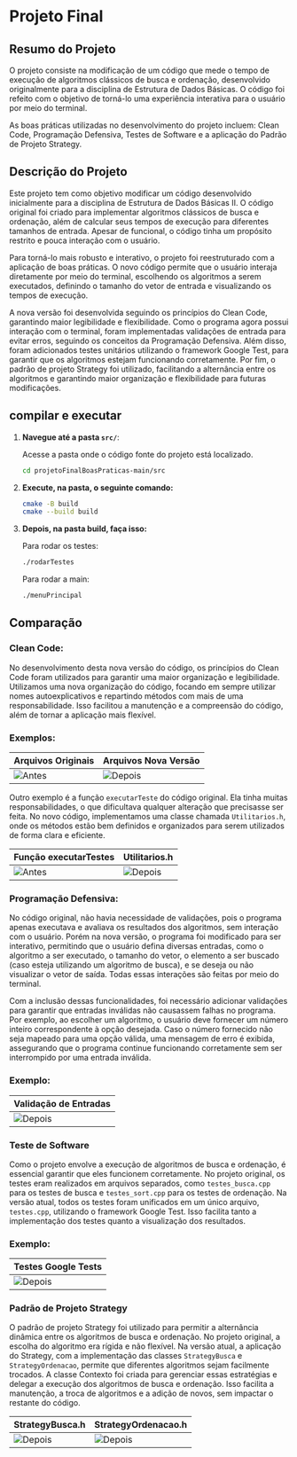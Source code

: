 # Projeto Final

## Resumo do Projeto

O projeto consiste na modificação de um código que mede o tempo de execução de algoritmos clássicos de busca e ordenação, desenvolvido originalmente para a disciplina de Estrutura de Dados Básicas. O código foi refeito com o objetivo de torná-lo uma experiência interativa para o usuário por meio do terminal.

As boas práticas utilizadas no desenvolvimento do projeto incluem: Clean Code, Programação Defensiva, Testes de Software e a aplicação do Padrão de Projeto Strategy.

## Descrição do Projeto

Este projeto tem como objetivo modificar um código desenvolvido inicialmente para a disciplina de Estrutura de Dados Básicas II. O código original foi criado para implementar algoritmos clássicos de busca e ordenação, além de calcular seus tempos de execução para diferentes tamanhos de entrada. Apesar de funcional, o código tinha um propósito restrito e pouca interação com o usuário.

Para torná-lo mais robusto e interativo, o projeto foi reestruturado com a aplicação de boas práticas. O novo código permite que o usuário interaja diretamente por meio do terminal, escolhendo os algoritmos a serem executados, definindo o tamanho do vetor de entrada e visualizando os tempos de execução.

A nova versão foi desenvolvida seguindo os princípios do Clean Code, garantindo maior legibilidade e flexibilidade. Como o programa agora possui interação com o terminal, foram implementadas validações de entrada para evitar erros, seguindo os conceitos da Programação Defensiva. Além disso, foram adicionados testes unitários utilizando o framework Google Test, para garantir que os algoritmos estejam funcionando corretamente. Por fim, o padrão de projeto Strategy foi utilizado, facilitando a alternância entre os algoritmos e garantindo maior organização e flexibilidade para futuras modificações.


## compilar e executar

1. **Navegue até a pasta `src/`**:

   Acesse a pasta onde o código fonte do projeto está localizado.

   ```bash
   cd projetoFinalBoasPraticas-main/src
   ```
2. **Execute, na pasta, o seguinte comando:**

    ```bash 
    cmake -B build 
    cmake --build build
    ```
3. **Depois, na pasta build, faça isso:**

    Para rodar os testes:
    ```bash 
    ./rodarTestes 
    ```
    Para rodar a main:
    ```bash
    ./menuPrincipal

## Comparação

### Clean Code:

No desenvolvimento desta nova versão do código, os princípios do Clean Code foram utilizados para garantir uma maior organização e legibilidade. Utilizamos uma nova organização do código, focando em sempre utilizar nomes autoexplicativos e repartindo métodos com mais de uma responsabilidade. Isso facilitou a manutenção e a compreensão do código, além de tornar a aplicação mais flexível.

### Exemplos:

| **Arquivos Originais**                | **Arquivos Nova Versão**           |
|------------------------------------|------------------------------------|
| ![Antes](imagens/antigaOrganizacaoArquivos.png) | ![Depois](imagens/novaOrganizacaoArquivos.png) |

Outro exemplo é a função `executarTeste` do código original. Ela tinha muitas responsabilidades, o que dificultava qualquer alteração que precisasse ser feita. No novo código, implementamos uma classe chamada `Utilitarios.h`, onde os métodos estão bem definidos e organizados para serem utilizados de forma clara e eficiente.

| **Função executarTestes**                | **Utilitarios.h**           |
|------------------------------------|------------------------------------|
| ![Antes](imagens/executarTestes.png) | ![Depois](imagens/Utilitarios.png) |

### Programação Defensiva:

No código original, não havia necessidade de validações, pois o programa apenas executava e avaliava os resultados dos algoritmos, sem interação com o usuário. Porém na nova versão, o programa foi modificado para ser interativo, permitindo que o usuário defina diversas entradas, como o algoritmo a ser executado, o tamanho do vetor, o elemento a ser buscado (caso esteja utilizando um algoritmo de busca), e se deseja ou não visualizar o vetor de saída. Todas essas interações são feitas por meio do terminal.

Com a inclusão dessas funcionalidades, foi necessário adicionar validações para garantir que entradas inválidas não causassem falhas no programa. Por exemplo, ao escolher um algoritmo, o usuário deve fornecer um número inteiro correspondente à opção desejada. Caso o número fornecido não seja mapeado para uma opção válida, uma mensagem de erro é exibida, assegurando que o programa continue funcionando corretamente sem ser interrompido por uma entrada inválida.

### Exemplo:

| **Validação de Entradas**            |
|------------------------------------|
| ![Depois](imagens/erros.png) |

### Teste de Software 

Como o projeto envolve a execução de algoritmos de busca e ordenação, é essencial garantir que eles funcionem corretamente. No projeto original, os testes eram realizados em arquivos separados, como `testes_busca.cpp` para os testes de busca e `testes_sort.cpp` para os testes de ordenação. Na versão atual, todos os testes foram unificados em um único arquivo, `testes.cpp`, utilizando o framework Google Test. Isso facilita tanto a implementação dos testes quanto a visualização dos resultados.

### Exemplo:

| **Testes Google Tests**            |
|------------------------------------|
| ![Depois](imagens/testes.png) |

### Padrão de Projeto Strategy

O padrão de projeto Strategy foi utilizado para permitir a alternância dinâmica entre os algoritmos de busca e ordenação. No projeto original, a escolha do algoritmo era rígida e não flexível. Na versão atual, a aplicação do Strategy, com a implementação das classes `StrategyBusca` e `StrategyOrdenacao`, permite que diferentes algoritmos sejam facilmente trocados. A classe Contexto foi criada para gerenciar essas estratégias e delegar a execução dos algoritmos de busca e ordenação. Isso facilita a manutenção, a troca de algoritmos e a adição de novos, sem impactar o restante do código.

| **StrategyBusca.h**                | **StrategyOrdenacao.h**           |
|------------------------------------|------------------------------------|
| ![Depois](imagens/strategyBusca.png) | ![Depois](imagens/strategyOrdenacao.png) |

